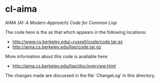 # cl-aima

*AIMA (AI: A Modern Approach) Code for Common Lisp*

The code here is the as that which appears in the following locations:
 * http://www.cs.berkeley.edu/~russell/code/code.tar.gz
 * http://aima.cs.berkeley.edu/lisp/code.tar.gz

More information about this code is available here:

 * http://aima.cs.berkeley.edu/lisp/doc/overview.html

The changes made are discussed in the file `ChangeLog' in this directory.
